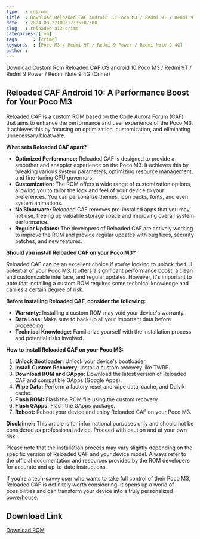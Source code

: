 ```yaml
---
type   : cusrom
title  : Download Reloaded CAF Android 13 Poco M3 / Redmi 9T / Redmi 9 Power / Redmi Note 9 4G
date   : 2024-08-27T09:17:35+07:00
slug   : reloaded-a13-crime
categories: [rom]
tags      : [crime]
keywords  : [Poco M3 / Redmi 9T / Redmi 9 Power / Redmi Note 9 4G]
author : 
---
```


Download Custom Rom Reloaded CAF OS android 10 Poco M3 / Redmi 9T / Redmi 9 Power / Redmi Note 9 4G (Crime)

## Reloaded CAF Android 10: A Performance Boost for Your Poco M3

Reloaded CAF is a custom ROM based on the Code Aurora Forum (CAF) that aims to enhance the performance and user experience of the Poco M3. It achieves this by focusing on optimization, customization, and eliminating unnecessary bloatware.

**What sets Reloaded CAF apart?**

* **Optimized Performance:** Reloaded CAF is designed to provide a smoother and snappier experience on the Poco M3. It achieves this by tweaking various system parameters, optimizing resource management, and fine-tuning CPU governors.
* **Customization:** The ROM offers a wide range of customization options, allowing you to tailor the look and feel of your device to your preferences. You can personalize themes, icon packs, fonts, and even system animations.
* **No Bloatware:** Reloaded CAF removes pre-installed apps that you may not use, freeing up valuable storage space and improving overall system performance.
* **Regular Updates:** The developers of Reloaded CAF are actively working to improve the ROM and provide regular updates with bug fixes, security patches, and new features.

**Should you install Reloaded CAF on your Poco M3?**

Reloaded CAF can be an excellent choice if you're looking to unlock the full potential of your Poco M3. It offers a significant performance boost, a clean and customizable interface, and regular updates. However, it's important to note that installing a custom ROM requires some technical knowledge and carries a certain degree of risk.

**Before installing Reloaded CAF, consider the following:**

* **Warranty:** Installing a custom ROM may void your device's warranty.
* **Data Loss:** Make sure to back up all your important data before proceeding.
* **Technical Knowledge:** Familiarize yourself with the installation process and potential risks involved.

**How to install Reloaded CAF on your Poco M3:**

1. **Unlock Bootloader:** Unlock your device's bootloader.
2. **Install Custom Recovery:** Install a custom recovery like TWRP.
3. **Download ROM and GApps:** Download the latest version of Reloaded CAF and compatible GApps (Google Apps).
4. **Wipe Data:** Perform a factory reset and wipe data, cache, and Dalvik cache.
5. **Flash ROM:** Flash the ROM file using the custom recovery.
6. **Flash GApps:** Flash the GApps package.
7. **Reboot:** Reboot your device and enjoy Reloaded CAF on your Poco M3.

**Disclaimer:** This article is for informational purposes only and should not be considered as professional advice. Proceed with caution and at your own risk.

Please note that the installation process may vary slightly depending on the specific version of Reloaded CAF and your device model. Always refer to the official documentation and resources provided by the ROM developers for accurate and up-to-date instructions.

If you're a tech-savvy user who wants to take full control of their Poco M3, Reloaded CAF is definitely worth considering. It opens up a world of possibilities and can transform your device into a truly personalized powerhouse.


## Download Link
[Download ROM](https://sourceforge.net/project/reloaded-caf/chime/)

